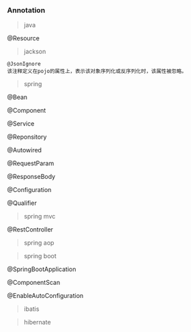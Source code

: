 ### Annotation

> java

@Resource

> jackson

```
@JsonIgnore
该注释定义在pojo的属性上，表示该对象序列化或反序列化时，该属性被忽略。
```

> spring

@Bean

@Component

@Service

@Reponsitory

@Autowired

@RequestParam

@ResponseBody

@Configuration

@Qualifier

> spring mvc

@RestController

> spring aop



> spring boot

@SpringBootApplication

@ComponentScan

@EnableAutoConfiguration

> ibatis



> hibernate



